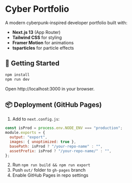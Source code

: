 # Cyber Portfolio

A modern cyberpunk-inspired developer portfolio built with:

- **Next.js 13** (App Router)
- **Tailwind CSS** for styling
- **Framer Motion** for animations
- **tsparticles** for particle effects

## 🚀 Getting Started

```bash
npm install
npm run dev
```

Open http://localhost:3000 in your browser.

## 📦 Deployment (GitHub Pages)

1. Add to `next.config.js`:

```js
const isProd = process.env.NODE_ENV === "production";
module.exports = {
  output: "export",
  images: { unoptimized: true },
  basePath: isProd ? "/your-repo-name" : "",
  assetPrefix: isProd ? "/your-repo-name/" : "",
};
```

2. Run `npm run build && npm run export`
3. Push `out/` folder to `gh-pages` branch
4. Enable GitHub Pages in repo settings
